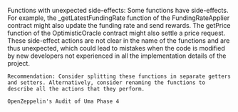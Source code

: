 Functions with unexpected side-effects: Some functions have side-effects. For example, the _getLatestFundingRate function of the FundingRateApplier contract might also update the funding rate and send rewards. The getPrice function of the OptimisticOracle contract might also settle a price request. These side-effect actions are not clear in the name of the functions and are thus unexpected, which could lead to mistakes when the code is modified by new developers not experienced in all the implementation details of the project.

    Recommendation: Consider splitting these functions in separate getters and setters. Alternatively, consider renaming the functions to describe all the actions that they perform.

    OpenZeppelin's Audit of Uma Phase 4